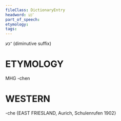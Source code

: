 ```yaml
---
fileClass: DictionaryEntry
headword: ־כע
part_of_speech: 
etymology: 
tags: 
---
```

־כע
(diminutive suffix)

ETYMOLOGY
===========
MHG -chen

WESTERN
========

-che {EAST FRIESLAND, Aurich, Schulenrufen 1902}